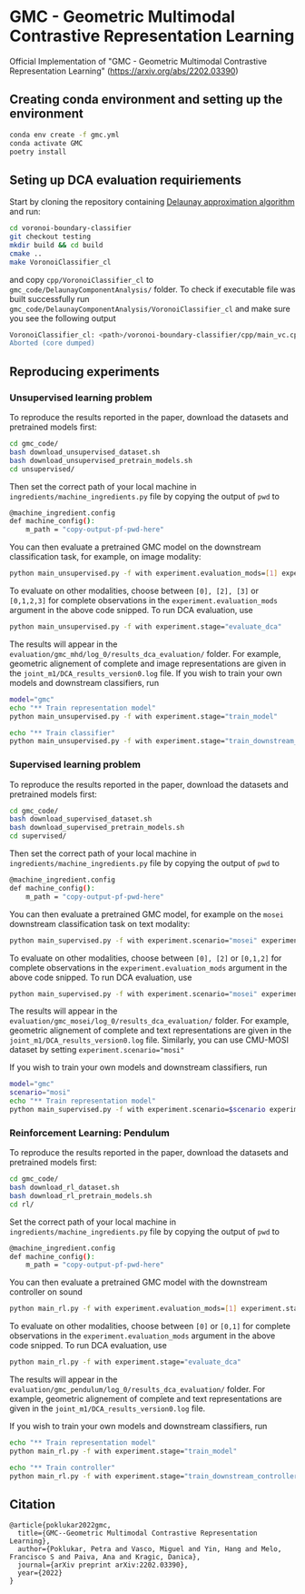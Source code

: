 # GMC - Geometric Multimodal Contrastive Representation Learning
Official Implementation of "GMC - Geometric Multimodal Contrastive Representation Learning" (https://arxiv.org/abs/2202.03390)


## Creating conda environment and setting up the environment
```bash
conda env create -f gmc.yml
conda activate GMC
poetry install
```

## Seting up DCA evaluation requiriements

Start by cloning the repository containing [Delaunay approximation algorithm](https://github.com/vlpolyansky/voronoi-boundary-classifier/tree/testing) and run:
```bash
cd voronoi-boundary-classifier
git checkout testing
mkdir build && cd build
cmake ..
make VoronoiClassifier_cl
```
and copy `cpp/VoronoiClassifier_cl` to `gmc_code/DelaunayComponentAnalysis/` folder. 
To check if executable file was built successfully run `gmc_code/DelaunayComponentAnalysis/VoronoiClassifier_cl` and make sure you see the following output
```bash
VoronoiClassifier_cl: <path>/voronoi-boundary-classifier/cpp/main_vc.cpp:51: void run_classification(int, char**): Assertion `argc >= 3' failed.
Aborted (core dumped)
```


## Reproducing experiments

### Unsupervised learning problem

To reproduce the results reported in the paper, download the datasets and pretrained models first:

```bash
cd gmc_code/
bash download_unsupervised_dataset.sh
bash download_unsupervised_pretrain_models.sh
cd unsupervised/
```

Then set the correct path of your local machine in `ingredients/machine_ingredients.py` file by copying the output of `pwd` to 
```bash
@machine_ingredient.config
def machine_config():
    m_path = "copy-output-pf-pwd-here"
```

You can then evaluate a pretrained GMC model on the downstream classification task, for example, on image modality:

```bash
python main_unsupervised.py -f with experiment.evaluation_mods=[1] experiment.stage="evaluate_downstream_classifier"
```

To evaluate on other modalities, choose between `[0], [2], [3]` or `[0,1,2,3]` for complete observations in the `experiment.evaluation_mods` argument in the above code snipped.  To run DCA evaluation, use 

```bash
python main_unsupervised.py -f with experiment.stage="evaluate_dca"
```

The results will appear in the `evaluation/gmc_mhd/log_0/results_dca_evaluation/` folder. For example, geometric alignement of complete and image representations are given in the `joint_m1/DCA_results_version0.log` file. If you wish to train your own models and downstream classifiers, run

```bash
model="gmc"
echo "** Train representation model"
python main_unsupervised.py -f with experiment.stage="train_model" 

echo "** Train classifier"
python main_unsupervised.py -f with experiment.stage="train_downstream_classfier"
```

### Supervised learning problem

To reproduce the results reported in the paper, download the datasets and pretrained models first:

```bash
cd gmc_code/
bash download_supervised_dataset.sh
bash download_supervised_pretrain_models.sh
cd supervised/
```

Then set the correct path of your local machine in `ingredients/machine_ingredients.py` file by copying the output of `pwd` to 
```bash
@machine_ingredient.config
def machine_config():
    m_path = "copy-output-pf-pwd-here"
```

You can then evaluate a pretrained GMC model, for example on the `mosei` downstream classification task on text modality:

```bash
python main_supervised.py -f with experiment.scenario="mosei" experiment.evaluation_mods=[1] experiment.stage="evaluate_downstream_classifier"
```

To evaluate on other modalities, choose between `[0], [2]` or `[0,1,2]` for complete observations in the `experiment.evaluation_mods` argument in the above code snipped.  To run DCA evaluation, use 

```bash
python main_supervised.py -f with experiment.scenario="mosei" experiment.stage="evaluate_dca"
```

The results will appear in the `evaluation/gmc_mosei/log_0/results_dca_evaluation/` folder. For example, geometric alignement of complete and text representations are given in the `joint_m1/DCA_results_version0.log` file. Similarly, you can use CMU-MOSI dataset by setting `experiment.scenario="mosi"`

If you wish to train your own models and downstream classifiers, run

```bash
model="gmc"
scenario="mosi"
echo "** Train representation model"
python main_supervised.py -f with experiment.scenario=$scenario experiment.stage="train_model" 
```



### Reinforcement Learning: Pendulum

To reproduce the results reported in the paper, download the datasets and pretrained models first:

```bash
cd gmc_code/
bash download_rl_dataset.sh
bash download_rl_pretrain_models.sh
cd rl/
```

Set the correct path of your local machine in `ingredients/machine_ingredients.py` file by copying the output of `pwd` to 
```bash
@machine_ingredient.config
def machine_config():
    m_path = "copy-output-pf-pwd-here"
```

You can then evaluate a pretrained GMC model with the downstream controller on sound

```bash
python main_rl.py -f with experiment.evaluation_mods=[1] experiment.stage="evaluate_downstream_controller"
```

To evaluate on other modalities, choose between `[0]` or `[0,1]` for complete observations in the `experiment.evaluation_mods` argument in the above code snipped.  To run DCA evaluation, use 

```bash
python main_rl.py -f with experiment.stage="evaluate_dca"
```

The results will appear in the `evaluation/gmc_pendulum/log_0/results_dca_evaluation/` folder. For example, geometric alignement of complete and text representations are given in the `joint_m1/DCA_results_version0.log` file.

If you wish to train your own models and downstream classifiers, run

```bash
echo "** Train representation model"
python main_rl.py -f with experiment.stage="train_model" 

echo "** Train controller"
python main_rl.py -f with experiment.stage="train_downstream_controller" 
```

## Citation
```
@article{poklukar2022gmc,
  title={GMC--Geometric Multimodal Contrastive Representation Learning},
  author={Poklukar, Petra and Vasco, Miguel and Yin, Hang and Melo, Francisco S and Paiva, Ana and Kragic, Danica},
  journal={arXiv preprint arXiv:2202.03390},
  year={2022}
}
```
